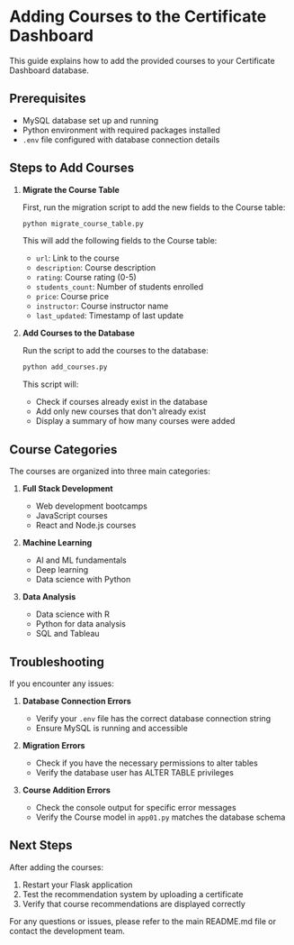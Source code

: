 # Adding Courses to the Certificate Dashboard

This guide explains how to add the provided courses to your Certificate Dashboard database.

## Prerequisites

- MySQL database set up and running
- Python environment with required packages installed
- `.env` file configured with database connection details

## Steps to Add Courses

1. **Migrate the Course Table**

   First, run the migration script to add the new fields to the Course table:

   ```bash
   python migrate_course_table.py
   ```

   This will add the following fields to the Course table:
   - `url`: Link to the course
   - `description`: Course description
   - `rating`: Course rating (0-5)
   - `students_count`: Number of students enrolled
   - `price`: Course price
   - `instructor`: Course instructor name
   - `last_updated`: Timestamp of last update

2. **Add Courses to the Database**

   Run the script to add the courses to the database:

   ```bash
   python add_courses.py
   ```

   This script will:
   - Check if courses already exist in the database
   - Add only new courses that don't already exist
   - Display a summary of how many courses were added

## Course Categories

The courses are organized into three main categories:

1. **Full Stack Development**
   - Web development bootcamps
   - JavaScript courses
   - React and Node.js courses

2. **Machine Learning**
   - AI and ML fundamentals
   - Deep learning
   - Data science with Python

3. **Data Analysis**
   - Data science with R
   - Python for data analysis
   - SQL and Tableau

## Troubleshooting

If you encounter any issues:

1. **Database Connection Errors**
   - Verify your `.env` file has the correct database connection string
   - Ensure MySQL is running and accessible

2. **Migration Errors**
   - Check if you have the necessary permissions to alter tables
   - Verify the database user has ALTER TABLE privileges

3. **Course Addition Errors**
   - Check the console output for specific error messages
   - Verify the Course model in `app01.py` matches the database schema

## Next Steps

After adding the courses:

1. Restart your Flask application
2. Test the recommendation system by uploading a certificate
3. Verify that course recommendations are displayed correctly

For any questions or issues, please refer to the main README.md file or contact the development team. 